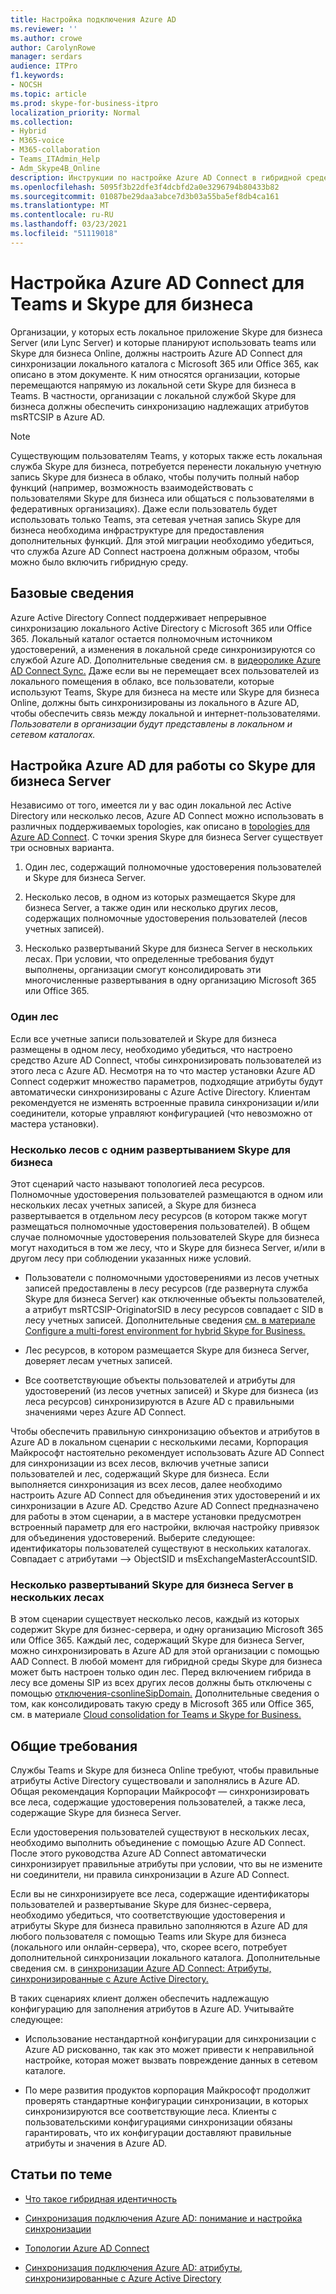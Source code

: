 ```yaml
---
title: Настройка подключения Azure AD
ms.reviewer: ''
ms.author: crowe
author: CarolynRowe
manager: serdars
audience: ITPro
f1.keywords:
- NOCSH
ms.topic: article
ms.prod: skype-for-business-itpro
localization_priority: Normal
ms.collection:
- Hybrid
- M365-voice
- M365-collaboration
- Teams_ITAdmin_Help
- Adm_Skype4B_Online
description: Инструкции по настройке Azure AD Connect в гибридной среде.
ms.openlocfilehash: 5095f3b22dfe3f4dcbfd2a0e3296794b80433b82
ms.sourcegitcommit: 01087be29daa3abce7d3b03a55ba5ef8db4ca161
ms.translationtype: MT
ms.contentlocale: ru-RU
ms.lasthandoff: 03/23/2021
ms.locfileid: "51119018"
---
```

# <a name="configure-azure-ad-connect-for-teams-and-skype-for-business"></a>Настройка Azure AD Connect для Teams и Skype для бизнеса
 
Организации, у которых есть локальное приложение Skype для бизнеса Server (или Lync Server) и которые планируют использовать teams или Skype для бизнеса Online, должны настроить Azure AD Connect для синхронизации локального каталога с Microsoft 365 или Office 365, как описано в этом документе.  К ним относятся организации, которые перемещаются напрямую из локальной сети Skype для бизнеса в Teams. В частности, организации с локальной службой Skype для бизнеса должны обеспечить синхронизацию надлежащих атрибутов msRTCSIP в Azure AD. 

> [!NOTE]
> Существующим пользователям Teams, у которых также есть локальная служба Skype для бизнеса, потребуется перенести локальную учетную запись Skype для бизнеса в облако, чтобы получить полный набор функций (например, возможность взаимодействовать с пользователями Skype для бизнеса или общаться с пользователями в федеративных организациях). Даже если пользователь будет использовать только Teams, эта сетевая учетная запись Skype для бизнеса необходима инфраструктуре для предоставления дополнительных функций.  Для этой миграции необходимо убедиться, что служба Azure AD Connect настроена должным образом, чтобы можно было включить гибридную среду.
 

## <a name="background-information"></a>Базовые сведения

Azure Active Directory Connect поддерживает непрерывное синхронизацию локального Active Directory с Microsoft 365 или Office 365.  Локальный каталог остается полномочным источником удостоверений, а изменения в локальной среде синхронизируются со службой Azure AD. Дополнительные сведения см. в [видеоролике Azure AD Connect Sync.](/azure/active-directory/hybrid/how-to-connect-sync-whatis)  Даже если вы не перемещает всех пользователей из локального помещения в облако, все пользователи, которые используют Teams, Skype для бизнеса на месте или Skype для бизнеса Online, должны быть синхронизированы из локального в Azure AD, чтобы обеспечить связь между локальной и интернет-пользователями. *Пользователи в организации будут представлены в локальном и сетевом каталогах.*


## <a name="configuring-azure-ad-when-you-have-skype-for-business-server"></a>Настройка Azure AD для работы со Skype для бизнеса Server 

Независимо от того, имеется ли у вас один локальной лес Active Directory или несколько лесов, Azure AD Connect можно использовать в различных поддерживаемых topologies, как описано в [topologies для Azure AD Connect](/azure/active-directory/hybrid/plan-connect-topologies).  С точки зрения Skype для бизнеса Server существует три основных варианта. 

1. Один лес, содержащий полномочные удостоверения пользователей и Skype для бизнеса Server. 

2. Несколько лесов, в одном из которых размещается Skype для бизнеса Server, а также один или несколько других лесов, содержащих полномочные удостоверения пользователей (лесов учетных записей). 

3. Несколько развертываний Skype для бизнеса Server в нескольких лесах. При условии, что определенные требования будут выполнены, организации смогут консолидировать эти многочисленные развертывания в одну организацию Microsoft 365 или Office 365.

### <a name="single-forest"></a>Один лес 

Если все учетные записи пользователей и Skype для бизнеса размещены в одном лесу, необходимо убедиться, что настроено средство Azure AD Connect, чтобы синхронизировать пользователей из этого леса с Azure AD.  Несмотря на то что мастер установки Azure AD Connect содержит множество параметров, подходящие атрибуты будут автоматически синхронизированы с Azure Active Directory. Клиентам рекомендуется не изменять встроенные правила синхронизации и/или соединители, которые управляют конфигурацией (что невозможно от мастера установки).  

### <a name="multiple-forests-with-one-skype-for-business-deployment"></a>Несколько лесов с одним развертыванием Skype для бизнеса 

Этот сценарий часто называют топологией леса ресурсов. Полномочные удостоверения пользователей размещаются в одном или нескольких лесах учетных записей, а Skype для бизнеса развертывается в отдельном лесу ресурсов (в котором также могут размещаться полномочные удостоверения пользователей). В общем случае полномочные удостоверения пользователей Skype для бизнеса могут находиться в том же лесу, что и Skype для бизнеса Server, и/или в другом лесу при соблюдении указанных ниже условий. 

- Пользователи с полномочными удостоверениями из лесов учетных записей предоставлены в лесу ресурсов (где развернута служба Skype для бизнеса Server) как отключенные объекты пользователей, а атрибут msRTCSIP-OriginatorSID в лесу ресурсов совпадает с SID в лесу учетных записей. Дополнительные сведения [см. в материале Configure a multi-forest environment for hybrid Skype for Business.](configure-a-multi-forest-environment-for-hybrid.md)

- Лес ресурсов, в котором размещается Skype для бизнеса Server, доверяет лесам учетных записей.  

- Все соответствующие объекты пользователей и атрибуты для удостоверений (из лесов учетных записей) и Skype для бизнеса (из леса ресурсов) синхронизируются в Azure AD с правильными значениями через Azure AD Connect.  

 Чтобы обеспечить правильную синхронизацию объектов и [](configure-a-multi-forest-environment-for-hybrid.md)атрибутов в Azure AD в локальном сценарии с несколькими лесами, Корпорация Майкрософт настоятельно рекомендует использовать Azure AD Connect для синхронизации из всех лесов, включив учетные записи пользователей и лес, содержащий Skype для бизнеса.  Если выполняется синхронизация из всех лесов, далее необходимо настроить Azure AD Connect для объединения этих удостоверений и их синхронизации в Azure AD. Средство Azure AD Connect предназначено для работы в этом сценарии, а в мастере установки предусмотрен встроенный параметр для его настройки, включая настройку привязок для объединения удостоверений.  Выберите следующее: идентификаторы пользователей существуют в нескольких каталогах. Совпадает с атрибутами --> ObjectSID и msExchangeMasterAccountSID.


### <a name="multiple-skype-for-business-server-deployments-in-multiple-forests"></a>Несколько развертываний Skype для бизнеса Server в нескольких лесах 

В этом сценарии существует несколько лесов, каждый из которых содержит Skype для бизнес-сервера, и одну организацию Microsoft 365 или Office 365.  Каждый лес, содержащий Skype для бизнеса Server, можно синхронизировать в Azure AD для этой организации с помощью AAD Connect. В любой момент для гибридной среды Skype для бизнеса может быть настроен только один лес. Перед включением гибрида в лесу все домены SIP из всех других лесов должны быть отключены с помощью [отключения-csonlineSipDomain.](/powershell/module/skype/disable-csonlinesipdomain) Дополнительные сведения о том, как консолидировать такую среду в Microsoft 365 или Office 365, см. в материале [Cloud consolidation for Teams и Skype for Business.](cloud-consolidation.md)

## <a name="general-requirements"></a>Общие требования 

Службы Teams и Skype для бизнеса Online требуют, чтобы правильные атрибуты Active Directory существовали и заполнялись в Azure AD.  Общая рекомендация Корпорации Майкрософт — синхронизировать все леса, содержащие удостоверения пользователей, а также леса, содержащие Skype для бизнеса Server.

 Если удостоверения пользователей существуют в нескольких лесах, необходимо выполнить объединение с помощью Azure AD Connect. После этого руководства Azure AD Connect автоматически синхронизирует правильные атрибуты при условии, что вы не измените ни соединители, ни правила синхронизации в Azure AD Connect. 
  
Если вы не синхронизируете все леса, содержащие идентификаторы пользователей и развертывание Skype для бизнес-сервера, необходимо убедиться, что соответствующие удостоверения и атрибуты Skype для бизнеса правильно заполняются в Azure AD для любого пользователя с помощью Teams или Skype для бизнеса (локального или онлайн-сервера), что, скорее всего, потребует дополнительной синхронизации локального каталога. Дополнительные сведения см. в [синхронизации Azure AD Connect: Атрибуты, синхронизированные с Azure Active Directory.](/azure/active-directory/hybrid/reference-connect-sync-attributes-synchronized)

В таких сценариях клиент должен обеспечить надлежащую конфигурацию для заполнения атрибутов в Azure AD. Учитывайте следующее: 

- Использование нестандартной конфигурации для синхронизации с Azure AD рискованно, так как это может привести к неправильной настройке, которая может вызвать повреждение данных в сетевом каталоге.

- По мере развития продуктов корпорация Майкрософт продолжит проверять стандартные конфигурации синхронизации, в которых синхронизируются все соответствующие леса. Клиенты с пользовательскими конфигурациями синхронизации обязаны гарантировать, что их конфигурации доставляют правильные атрибуты и значения в Azure AD. 

## <a name="related-information"></a>Статьи по теме

- [Что такое гибридная идентичность](/azure/active-directory/hybrid/whatis-hybrid-identity)

- [Синхронизация подключения Azure AD: понимание и настройка синхронизации](/azure/active-directory/hybrid/how-to-connect-sync-whatis)

- [Топологии Azure AD Connect](/azure/active-directory/hybrid/plan-connect-topologies)

- [Синхронизация подключения Azure AD: атрибуты, синхронизированные с Azure Active Directory](/azure/active-directory/hybrid/reference-connect-sync-attributes-synchronized)